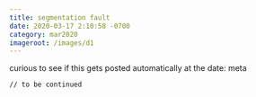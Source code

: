 ```yaml
---
title: segmentation fault
date: 2020-03-17 2:10:58 -0700
category: mar2020
imageroot: /images/d1
---
```


<!--start-->
curious to see if this gets posted automatically at the date: meta
<!--end-->

`// to be continued`